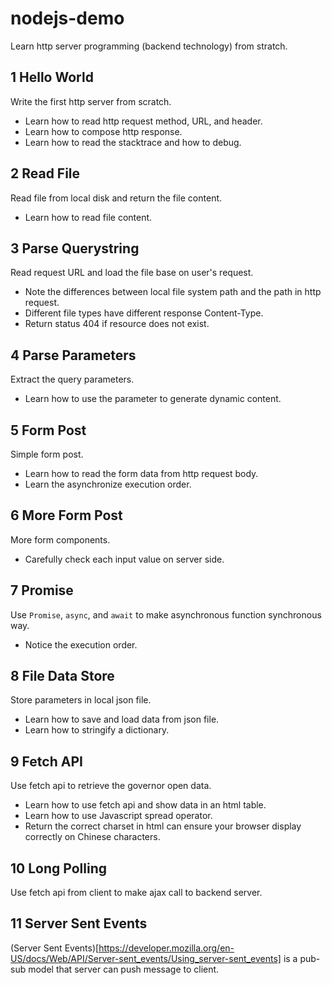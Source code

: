 # nodejs-demo
Learn http server programming (backend technology) from stratch.

## 1 Hello World
Write the first http server from scratch.
- Learn how to read http request method, URL, and header.
- Learn how to compose http response.
- Learn how to read the stacktrace and how to debug.

## 2 Read File
Read file from local disk and return the file content.
- Learn how to read file content.

## 3 Parse Querystring
Read request URL and load the file base on user's request.
- Note the differences between local file system path and the path in http request.
- Different file types have different response Content-Type.
- Return status 404 if resource does not exist.

## 4 Parse Parameters
Extract the query parameters.
- Learn how to use the parameter to generate dynamic content.

## 5 Form Post
Simple form post.
- Learn how to read the form data from http request body.
- Learn the asynchronize execution order.

## 6 More Form Post
More form components.
- Carefully check each input value on server side.

## 7 Promise
Use `Promise`, `async`, and `await` to make asynchronous function synchronous way.
- Notice the execution order.

## 8 File Data Store
Store parameters in local json file.
- Learn how to save and load data from json file.
- Learn how to stringify a dictionary.

## 9 Fetch API
Use fetch api to retrieve the governor open data.
- Learn how to use fetch api and show data in an html table.
- Learn how to use Javascript spread operator.
- Return the correct charset in html can ensure your browser display correctly on Chinese characters.

## 10 Long Polling
Use fetch api from client to make ajax call to backend server.

## 11 Server Sent Events
(Server Sent Events)[https://developer.mozilla.org/en-US/docs/Web/API/Server-sent_events/Using_server-sent_events]
is a pub-sub model that server can push message to client.

